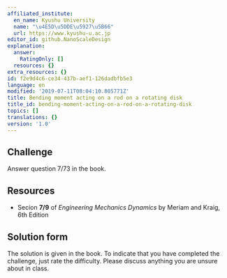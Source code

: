 ```yaml
---
affiliated_institute:
  en_name: Kyushu University
  name: "\u4E5D\u5DDE\u5927\u5B66"
  url: https://www.kyushu-u.ac.jp
editor_id: github.NanoScaleDesign
explanation:
  answer:
    RatingOnly: []
  resources: {}
extra_resources: {}
id: f2e9d4c6-ce34-437b-aef1-126dadbfb5e3
language: en
modified: '2019-07-11T08:04:10.805771Z'
title: Bending moment acting on a rod on a rotating disk
title_id: bending-moment-acting-on-a-rod-on-a-rotating-disk
topics: []
translations: {}
version: '1.0'
---
```


## Challenge
Answer question 7/73 in the book.

## Resources
- Secion **7/9** of *Engineering Mechanics Dynamics* by Meriam and Kraig, 6th Edition


## Solution form
The solution is given in the book.
To indicate that you have completed the challenge, just rate the difficulty.
Please discuss anything you are unsure about in class.
